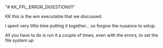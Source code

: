 "# KK_FPL_ERROR_DIGESTION01" 

KK  this is the win executable that
we discussed.

I spent very little time putting it together...
so forgive the nusance to setup.

All you have to do is run it a couple 
of times, even with the errors, to set the file
system up


